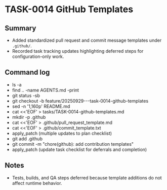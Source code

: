 # TASK-0014 GitHub Templates

## Summary
- Added standardized pull request and commit message templates under `.github/`.
- Recorded task tracking updates highlighting deferred steps for configuration-only work.

## Command log
- ls -a
- find .. -name AGENTS.md -print
- git status -sb
- git checkout -b feature/20250929---task-0014-github-templates
- sed -n '1,160p' README.md
- cat <<'EOF' > tasks/TASK-0014-github-templates.md
- mkdir -p .github
- cat <<'EOF' > .github/pull_request_template.md
- cat <<'EOF' > .github/commit_template.txt
- apply_patch (multiple updates to plan checklist)
- git add .github
- git commit -m "chore(github): add contribution templates"
- apply_patch (update task checklist for deferrals and completion)

## Notes
- Tests, builds, and QA steps deferred because template additions do not affect runtime behavior.
